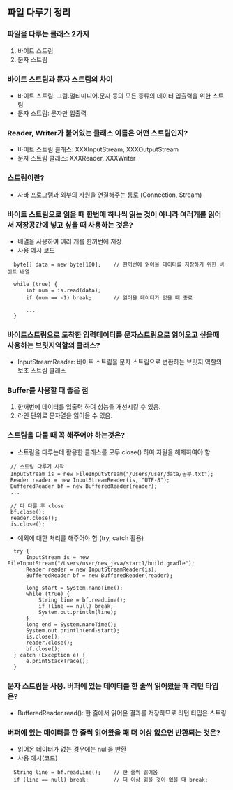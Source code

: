 ## 파일 다루기 정리
### 파일을 다루는 클래스 2가지
  1) 바이트 스트림
  2) 문자 스트림
### 바이트 스트림과 문자 스트림의 차이
  * 바이트 스트림: 그림.멀티미디어.문자 등의 모든 종류의 데이터 입출력을 위한 스트림
  * 문자 스트림: 문자만 입출력
### Reader, Writer가 붙어있는 클래스 이름은 어떤 스트림인지?
  * 바이트 스트림 클래스: XXXInputStream, XXXOutputStream
  * 문자 스트림 클래스: XXXReader, XXXWriter
### 스트림이란?
  * 자바 프로그램과 외부의 자원을 연결해주는 통로 (Connection, Stream)
### 바이트 스트림으로 읽을 때 한번에 하나씩 읽는 것이 아니라 여러개를 읽어서 저장공간에 넣고 싶을 때 사용하는 것은?
  * 배열을 사용하여 여러 개를 한꺼번에 저장
  * 사용 예시 코드
  ```
    byte[] data = new byte[100];    // 한꺼번에 읽어올 데이터를 저장하기 위한 바이트 배열
    
    while (true) {
        int num = is.read(data);
        if (num == -1) break;       // 읽어올 데이터가 없을 때 종료
        
        ...
    }
  ```
### 바이트스트림으로 도착한 입력데이터를 문자스트림으로 읽어오고 싶을때 사용하는 브릿지역할의 클래스?
  * InputStreamReader: 바이트 스트림을 문자 스트림으로 변환하는 브릿지 역할의 보조 스트림 클래스
### Buffer를 사용할 때 좋은 점
   1) 한꺼번에 데이터를 입출력 하여 성능을 개선시킬 수 있음.
   2) 라인 단위로 문자열을 읽어올 수 있음.
### 스트림을 다룰 때 꼭 해주어야 하는것은?
  * 스트림을 다루는데 활용한 클래스를 모두 close() 하여 자원을 해제하여야 함.
  ```
   // 스트림 다루기 시작
   InputStream is = new FileInputStream("/Users/user/data/공부.txt");
   Reader reader = new InputStreamReader(is, "UTF-8");
   BufferedReader bf = new BufferedReader(reader);
   ...
   
   // 다 다룬 후 close
   bf.close();
   reader.close();
   is.close();
  ```
  * 예외에 대한 처리를 해주어야 함 (try, catch 활용)
  ```
    try {
        InputStream is = new FileInputStream("/Users/user/new_java/start1/build.gradle");
        Reader reader = new InputStreamReader(is);
        BufferedReader bf = new BufferedReader(reader);

        long start = System.nanoTime();
        while (true) {
            String line = bf.readLine();
            if (line == null) break;
            System.out.println(line);
        }
        long end = System.nanoTime();
        System.out.println(end-start);
        is.close();
        reader.close();
        bf.close();
    } catch (Exception e) {
        e.printStackTrace();
    }
  ```
### 문자 스트림을 사용. 버퍼에 있는 데이터를 한 줄씩 읽어왔을 때 리턴 타입은?
  * BufferedReader.read(): 한 줄에서 읽어온 결과를 저장하므로 리턴 타입은 스트링
### 버퍼에 있는 데이터를 한 줄씩 읽어왔을 때 더 이상 없으면 반환되는 것은?
  * 읽어온 데이터가 없는 경우에는 null을 반환
  * 사용 예시(코드)
  ```
    String line = bf.readLine();    // 한 줄씩 읽어옴
    if (line == null) break;        // 더 이상 읽을 것이 없을 때 break;
  ```